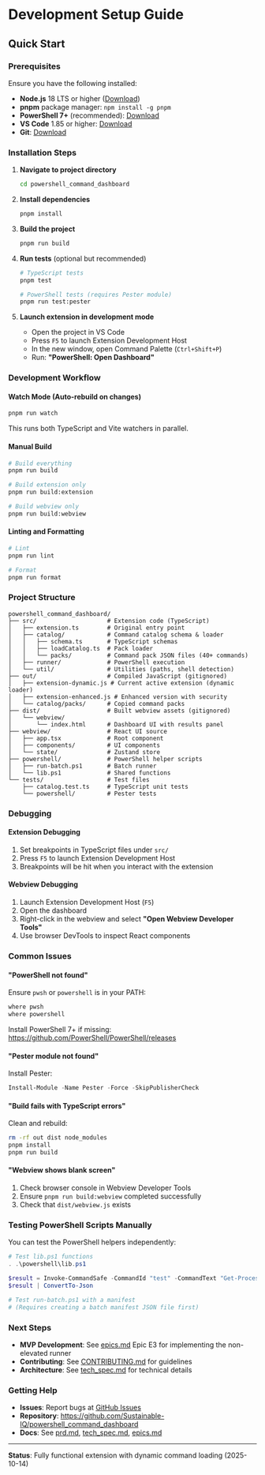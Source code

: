 # Development Setup Guide

## Quick Start

### Prerequisites

Ensure you have the following installed:

- **Node.js** 18 LTS or higher ([Download](https://nodejs.org/))
- **pnpm** package manager: `npm install -g pnpm`
- **PowerShell 7+** (recommended): [Download](https://github.com/PowerShell/PowerShell/releases)
- **VS Code** 1.85 or higher: [Download](https://code.visualstudio.com/)
- **Git**: [Download](https://git-scm.com/)

### Installation Steps

1. **Navigate to project directory**
   ```bash
   cd powershell_command_dashboard
   ```

2. **Install dependencies**
   ```bash
   pnpm install
   ```

3. **Build the project**
   ```bash
   pnpm run build
   ```

4. **Run tests** (optional but recommended)
   ```bash
   # TypeScript tests
   pnpm test

   # PowerShell tests (requires Pester module)
   pnpm run test:pester
   ```

5. **Launch extension in development mode**
   - Open the project in VS Code
   - Press `F5` to launch Extension Development Host
   - In the new window, open Command Palette (`Ctrl+Shift+P`)
   - Run: **"PowerShell: Open Dashboard"**

### Development Workflow

#### Watch Mode (Auto-rebuild on changes)

```bash
pnpm run watch
```

This runs both TypeScript and Vite watchers in parallel.

#### Manual Build

```bash
# Build everything
pnpm run build

# Build extension only
pnpm run build:extension

# Build webview only
pnpm run build:webview
```

#### Linting and Formatting

```bash
# Lint
pnpm run lint

# Format
pnpm run format
```

### Project Structure

```
powershell_command_dashboard/
├── src/                    # Extension code (TypeScript)
│   ├── extension.ts        # Original entry point
│   ├── catalog/            # Command catalog schema & loader
│   │   ├── schema.ts       # TypeScript schemas
│   │   ├── loadCatalog.ts  # Pack loader
│   │   └── packs/          # Command pack JSON files (40+ commands)
│   ├── runner/             # PowerShell execution
│   └── util/               # Utilities (paths, shell detection)
├── out/                    # Compiled JavaScript (gitignored)
│   ├── extension-dynamic.js # Current active extension (dynamic loader)
│   ├── extension-enhanced.js # Enhanced version with security
│   └── catalog/packs/      # Copied command packs
├── dist/                   # Built webview assets (gitignored)
│   └── webview/
│       └── index.html      # Dashboard UI with results panel
├── webview/                # React UI source
│   ├── app.tsx             # Root component
│   ├── components/         # UI components
│   └── state/              # Zustand store
├── powershell/             # PowerShell helper scripts
│   ├── run-batch.ps1       # Batch runner
│   └── lib.ps1             # Shared functions
└── tests/                  # Test files
    ├── catalog.test.ts     # TypeScript unit tests
    └── powershell/         # Pester tests
```

### Debugging

#### Extension Debugging

1. Set breakpoints in TypeScript files under `src/`
2. Press `F5` to launch Extension Development Host
3. Breakpoints will be hit when you interact with the extension

#### Webview Debugging

1. Launch Extension Development Host (`F5`)
2. Open the dashboard
3. Right-click in the webview and select **"Open Webview Developer Tools"**
4. Use browser DevTools to inspect React components

### Common Issues

#### "PowerShell not found"

Ensure `pwsh` or `powershell` is in your PATH:

```bash
where pwsh
where powershell
```

Install PowerShell 7+ if missing: https://github.com/PowerShell/PowerShell/releases

#### "Pester module not found"

Install Pester:

```powershell
Install-Module -Name Pester -Force -SkipPublisherCheck
```

#### "Build fails with TypeScript errors"

Clean and rebuild:

```bash
rm -rf out dist node_modules
pnpm install
pnpm run build
```

#### "Webview shows blank screen"

1. Check browser console in Webview Developer Tools
2. Ensure `pnpm run build:webview` completed successfully
3. Check that `dist/webview.js` exists

### Testing PowerShell Scripts Manually

You can test the PowerShell helpers independently:

```powershell
# Test lib.ps1 functions
. .\powershell\lib.ps1

$result = Invoke-CommandSafe -CommandId "test" -CommandText "Get-Process | Select-Object -First 5"
$result | ConvertTo-Json

# Test run-batch.ps1 with a manifest
# (Requires creating a batch manifest JSON file first)
```

### Next Steps

- **MVP Development**: See [epics.md](epics.md) Epic E3 for implementing the non-elevated runner
- **Contributing**: See [CONTRIBUTING.md](CONTRIBUTING.md) for guidelines
- **Architecture**: See [tech_spec.md](tech_spec.md) for technical details

### Getting Help

- **Issues**: Report bugs at [GitHub Issues](https://github.com/Sustainable-IQ/powershell_command_dashboard/issues)
- **Repository**: https://github.com/Sustainable-IQ/powershell_command_dashboard
- **Docs**: See [prd.md](prd.md), [tech_spec.md](tech_spec.md), [epics.md](epics.md)

---

**Status**: Fully functional extension with dynamic command loading (2025-10-14)
